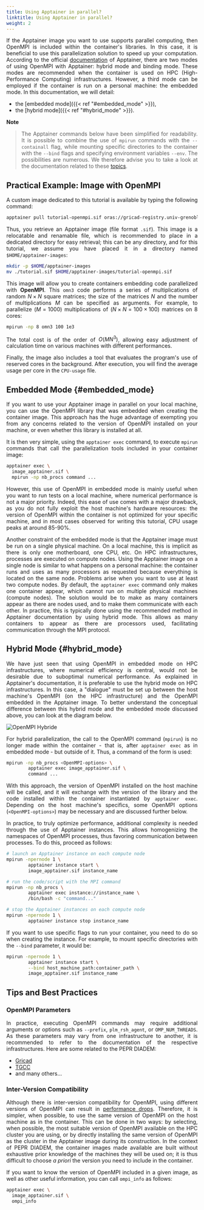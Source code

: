 ```yaml
---
title: Using Apptainer in parallel?
linktitle: Using Apptainer in parallel?
weight: 2
---
```


<div align="justify">

If the Apptainer image you want to use supports parallel computing, then OpenMPI is included within the container's libraries. In this case, it is beneficial to use this parallelization solution to speed up your computation. According to the official [documentation](https://apptainer.org/docs/user/latest/mpi.html) of Apptainer, there are two modes of using OpenMPI with Apptainer: hybrid mode and binding mode. These modes are recommended when the container is used on HPC (High-Performance Computing) infrastructures. However, a third mode can be employed if the container is run on a personal machine: the embedded mode. In this documentation, we will detail:

- the [embedded mode]({{< ref "#embedded_mode" >}}),
- the [hybrid mode]({{< ref "#hybrid_mode" >}}).

**Note**
> The Apptainer commands below have been simplified for readability. It is possible to combine the use of `mpirun` commands with the `--containall` flag, while mounting specific directories to the container with the `--bind` flags and specifying environment variables `--env`. The possibilities are numerous. We therefore advise you to take a look at the documentation related to these [topics]("/en/documentation/use/apptainer-image).

## Practical Example: Image with OpenMPI

A custom image dedicated to this tutorial is available by typing the following command:

```bash
apptainer pull tutorial-openmpi.sif oras://gricad-registry.univ-grenoble-alpes.fr/diamond/apptainer/apptainer-singularity-projects/tutorial-openmpi.sif:latest
```

Thus, you retrieve an Apptainer image (file format `.sif`). This image is a relocatable and renamable file, which is recommended to place in a dedicated directory for easy retrieval; this can be any directory, and for this tutorial, we assume you have placed it in a directory named `$HOME/apptainer-images`:

```bash
mkdir -p $HOME/apptainer-images
mv ./tutorial.sif $HOME/apptainer-images/tutorial-openmpi.sif
```

This image will allow you to create containers embedding code parallelized with **OpenMPI**. This `omn3` code performs a series of multiplications of random $N \times N$  square matrices; the size of the matrices $N$  and the number of multiplications $M$ can be specified as arguments. For example, to parallelize ($M=1000$) multiplications of ($N \times N = 100 \times 100$) matrices on $8$ cores:

```bash
mpirun -np 8 omn3 100 1e3
```

The total cost is of the order of $O(MN^3)$, allowing easy adjustment of calculation time on various machines with different performances.

Finally, the image also includes a tool that evaluates the program's use of reserved cores in the background. After execution, you will find the average usage per core in the `CPU-usage` file.

## Embedded Mode {#embedded_mode}

If you want to use your Apptainer image in parallel on your local machine, you can use the OpenMPI library that was embedded when creating the container image.
This approach has the huge advantage of exempting you from any concerns related to the version of OpenMPI installed on your machine, or even whether this library is installed at all.

It is then very simple, using the `apptainer exec` command, to execute `mpirun` commands that call the parallelization tools included in your container image:

```bash
apptainer exec \
  image_apptainer.sif \
  mpirun -np nb_procs command ...
```

However, this use of OpenMPI in embedded mode is mainly useful when you want to run tests on a local machine, where numerical performance is not a major priority. Indeed, this ease of use comes with a major drawback, as you do not fully exploit the host machine's hardware resources: the version of OpenMPI within the container is not optimized for your specific machine, and in most cases observed for writing this tutorial, CPU usage peaks at around 85-90%.

Another constraint of the embedded mode is that the Apptainer image must be run on a single physical machine. On a local machine, this is implicit as there is only one motherboard, one CPU, etc. On HPC infrastructures, processes are executed on compute nodes. Using the Apptainer image on a single node is similar to what happens on a personal machine: the container runs and uses as many processors as requested because everything is located on the same node. Problems arise when you want to use at least two compute nodes. By default, the `apptainer exec` command only makes one container appear, which cannot run on multiple physical machines (compute nodes). The solution would be to make as many containers appear as there are nodes used, and to make them communicate with each other. In practice, this is typically done using the recommended method in Apptainer documentation by using hybrid mode. This allows as many containers to appear as there are processors used, facilitating communication through the MPI protocol.

## Hybrid Mode {#hybrid_mode}

We have just seen that using OpenMPI in embedded mode on HPC infrastructures, where numerical efficiency is central, would not be desirable due to suboptimal numerical performance. As explained in Apptainer's documentation, it is preferable to use the hybrid mode on HPC infrastructures. In this case, a "dialogue" must be set up between the host machine's OpenMPI (on the HPC infrastructure) and the OpenMPI embedded in the Apptainer image. To better understand the conceptual difference between this hybrid mode and the embedded mode discussed above, you can look at the diagram below.
<!-- (NOTE: INCLUDE EMBEDDED/HYBRID OPENMPI DIAGRAM HERE). -->

<div class="text-center mt-4 mb-4">
        <img alt="OpenMPI Hybride" class="hybrid-ompi">
</div>

For hybrid parallelization, the call to the OpenMPI command (`mpirun`) is no longer made within the container - that is, after `apptainer exec` as in embedded mode - but outside of it. Thus, a command of the form is used:

```bash
mpirun -np nb_procs <OpenMPI-options> \
        apptainer exec image_apptainer.sif \
        command ...
```

With this approach, the version of OpenMPI installed on the host machine will be called, and it will exchange with the version of the library and the code installed within the container instantiated by `apptainer exec`. Depending on the host machine's specifics, some OpenMPI options (`<OpenMPI-options>`) may be necessary and are discussed further below.

In practice, to truly optimize performance, additional complexity is needed through the use of Apptainer instances. This allows homogenizing the namespaces of OpenMPI processes, thus favoring communication between processes. To do this, proceed as follows:

```bash
# launch an Apptainer instance on each compute node
mpirun -npernode 1 \
        apptainer instance start \
        image_apptainer.sif instance_name

# run the code/script with the MPI command
mpirun -np nb_procs \
        apptainer exec instance://instance_name \
        /bin/bash -c "command..."

# stop the Apptainer instances on each compute node
mpirun -npernode 1 \
        apptainer instance stop instance_name
```

If you want to use specific flags to run your container, you need to do so when creating the instance. For example, to mount specific directories with the `--bind` parameter, it would be:

```bash
mpirun -npernode 1 \
        apptainer instance start \
        --bind host_machine_path:container_path \
        image_apptainer.sif instance_name
```

## Tips and Best Practices

### OpenMPI Parameters

In practice, executing OpenMPI commands may require additional arguments or options such as `--prefix`, `plm_rsh_agent`, or `OMP_NUM_THREADS`. As these parameters may vary from one infrastructure to another, it is recommended to refer to the documentation of the respective infrastructures. Here are some related to the PEPR DIADEM:

- [Gricad](https://gricad-doc.univ-grenoble-alpes.fr/hpc/softenv/container/)
- [TGCC](https://www-hpc.cea.fr/tgcc-public/en/html/toc/fulldoc/Virtualization.html?highlight=singularity)
- and many others...

### Inter-Version Compatibility

Although there is inter-version compatibility for OpenMPI, using different versions of OpenMPI can result in [performance drops](https://github.com/ckhroulev/apptainer-with-ompi/tree/main). Therefore, it is simpler, when possible, to use the same version of OpenMPI on the host machine as in the container. This can be done in two ways: by selecting, when possible, the most suitable version of OpenMPI available on the HPC cluster you are using, or by directly installing the same version of OpenMPI as the cluster in the Apptainer image during its construction.
In the context of PEPR DIADEM, the container images made available are built without exhaustive prior knowledge of the machines they will be used on; it is thus difficult to choose *a priori* the version you need to include in the container.

If you want to know the version of OpenMPI included in a given image, as well as other useful information, you can call `ompi_info` as follows:

```bash
apptainer exec \
  image_apptainer.sif \
  ompi_info
```

</div>
